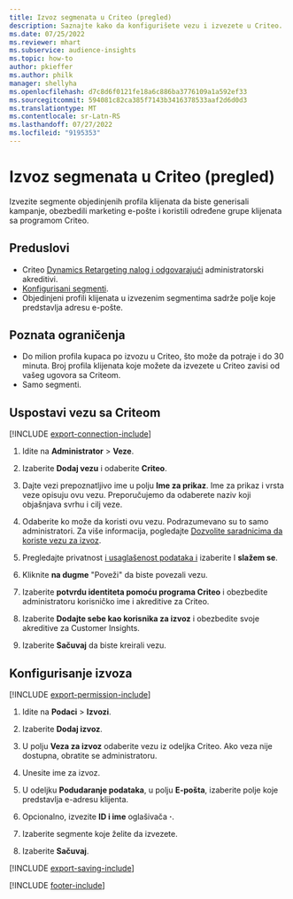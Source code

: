 ```yaml
---
title: Izvoz segmenata u Criteo (pregled)
description: Saznajte kako da konfigurišete vezu i izvezete u Criteo.
ms.date: 07/25/2022
ms.reviewer: mhart
ms.subservice: audience-insights
ms.topic: how-to
author: pkieffer
ms.author: philk
manager: shellyha
ms.openlocfilehash: d7c8d6f0121fe18a6c886ba3776109a1a592ef33
ms.sourcegitcommit: 594081c82ca385f7143b3416378533aaf2d6d0d3
ms.translationtype: MT
ms.contentlocale: sr-Latn-RS
ms.lasthandoff: 07/27/2022
ms.locfileid: "9195353"
---
```

# <a name="export-segments-to-criteo-preview"></a>Izvoz segmenata u Criteo (pregled)

Izvezite segmente objedinjenih profila klijenata da biste generisali kampanje, obezbedili marketing e-pošte i koristili određene grupe klijenata sa programom Criteo.

## <a name="prerequisites"></a>Preduslovi

- Criteo [Dynamics Retargeting nalog i odgovarajući](https://www.criteo.com/login/) administratorski akreditivi.
- [Konfigurisani segmenti](segments.md).
- Objedinjeni profili klijenata u izvezenim segmentima sadrže polje koje predstavlja adresu e-pošte.

## <a name="known-limitations"></a>Poznata ograničenja

- Do milion profila kupaca po izvozu u Criteo, što može da potraje i do 30 minuta. Broj profila klijenata koje možete da izvezete u Criteo zavisi od vašeg ugovora sa Criteom.
- Samo segmenti.

## <a name="set-up-connection-to-criteo"></a>Uspostavi vezu sa Criteom

[!INCLUDE [export-connection-include](includes/export-connection-admn.md)]

1. Idite na **Administrator** > **Veze**.

1. Izaberite **Dodaj vezu** i odaberite **Criteo**.

1. Dajte vezi prepoznatljivo ime u polju **Ime za prikaz**. Ime za prikaz i vrsta veze opisuju ovu vezu. Preporučujemo da odaberete naziv koji objašnjava svrhu i cilj veze.

1. Odaberite ko može da koristi ovu vezu. Podrazumevano su to samo administratori. Za više informacija, pogledajte [Dozvolite saradnicima da koriste vezu za izvoz](connections.md#allow-contributors-to-use-a-connection-for-exports).

1. Pregledajte privatnost [i usaglašenost podataka i](connections.md#data-privacy-and-compliance) izaberite I **slažem se**.

1. Kliknite **na dugme** "Poveži" da biste povezali vezu.

1. Izaberite **potvrdu identiteta pomoću programa Criteo** i obezbedite administratoru korisničko ime i akreditive za Criteo.

1. Izaberite **Dodajte sebe kao korisnika za izvoz** i obezbedite svoje akreditive za Customer Insights.

1. Izaberite **Sačuvaj** da biste kreirali vezu.

## <a name="configure-an-export"></a>Konfigurisanje izvoza

[!INCLUDE [export-permission-include](includes/export-permission.md)]

1. Idite na **Podaci** > **Izvozi**.

1. Izaberite **Dodaj izvoz**.

1. U polju **Veza za izvoz** odaberite vezu iz odeljka Criteo. Ako veza nije dostupna, obratite se administratoru.

1. Unesite ime za izvoz.

1. U odeljku **Podudaranje podataka**, u polju **E-pošta**, izaberite polje koje predstavlja e-adresu klijenta.

1. Opcionalno, izvezite **ID i ime** oglašivača **·**.

1. Izaberite segmente koje želite da izvezete.

1. Izaberite **Sačuvaj**.

[!INCLUDE [export-saving-include](includes/export-saving.md)]

[!INCLUDE [footer-include](includes/footer-banner.md)]
